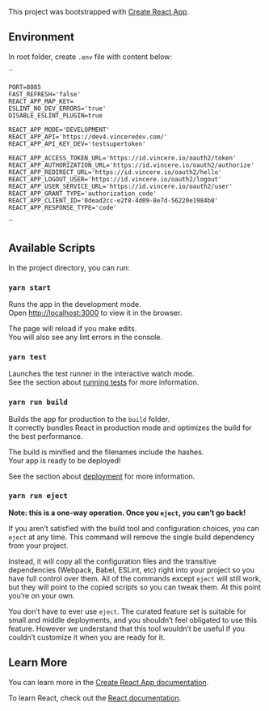 This project was bootstrapped with [Create React App](https://github.com/facebook/create-react-app).

## Environment

In root folder, create `.env` file with content below:

``

    PORT=8085
    FAST_REFRESH='false'
    REACT_APP_MAP_KEY=
    ESLINT_NO_DEV_ERRORS='true'
    DISABLE_ESLINT_PLUGIN=true

    REACT_APP_MODE='DEVELOPMENT'
    REACT_APP_API='https://dev4.vinceredev.com/'
    REACT_APP_API_KEY_DEV='testsupertoken'

    REACT_APP_ACCESS_TOKEN_URL='https://id.vincere.io/oauth2/token'
    REACT_APP_AUTHORIZATION_URL='https://id.vincere.io/oauth2/authorize'
    REACT_APP_REDIRECT_URL='https://id.vincere.io/oauth2/hello'
    REACT_APP_LOGOUT_USER='https://id.vincere.io/oauth2/logout'
    REACT_APP_USER_SERVICE_URL='https://id.vincere.io/oauth2/user'
    REACT_APP_GRANT_TYPE='authorization_code'
    REACT_APP_CLIENT_ID='0dead2cc-e2f8-4d09-8e7d-56220e1984b8'
    REACT_APP_RESPONSE_TYPE='code'

``

## Available Scripts

In the project directory, you can run:

### `yarn start`

Runs the app in the development mode.<br>
Open [http://localhost:3000](http://localhost:3000) to view it in the browser.

The page will reload if you make edits.<br>
You will also see any lint errors in the console.

### `yarn test`

Launches the test runner in the interactive watch mode.<br>
See the section about [running tests](https://facebook.github.io/create-react-app/docs/running-tests) for more information.

### `yarn run build`

Builds the app for production to the `build` folder.<br>
It correctly bundles React in production mode and optimizes the build for the best performance.

The build is minified and the filenames include the hashes.<br>
Your app is ready to be deployed!

See the section about [deployment](https://facebook.github.io/create-react-app/docs/deployment) for more information.

### `yarn run eject`

**Note: this is a one-way operation. Once you `eject`, you can’t go back!**

If you aren’t satisfied with the build tool and configuration choices, you can `eject` at any time. This command will remove the single build dependency from your project.

Instead, it will copy all the configuration files and the transitive dependencies (Webpack, Babel, ESLint, etc) right into your project so you have full control over them. All of the commands except `eject` will still work, but they will point to the copied scripts so you can tweak them. At this point you’re on your own.

You don’t have to ever use `eject`. The curated feature set is suitable for small and middle deployments, and you shouldn’t feel obligated to use this feature. However we understand that this tool wouldn’t be useful if you couldn’t customize it when you are ready for it.

## Learn More

You can learn more in the [Create React App documentation](https://facebook.github.io/create-react-app/docs/getting-started).

To learn React, check out the [React documentation](https://reactjs.org/).
